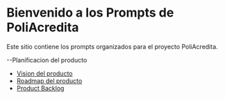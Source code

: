 # Bienvenido a los Prompts de PoliAcredita

Este sitio contiene los prompts organizados para el proyecto PoliAcredita.

<!-- - [Plan de Producto](prompts/plan-producto.md)
- [Planificación del Release](prompts/planificacion-release.md)
- [Planificación del Sprint](prompts/planificacion-sprint.md)  -->
--Planificacion del producto
- [Vision del producto](prompts/Vision-producto.md)
- [Roadmap del producto](prompts/roadmap-producto.md)
- [Product Backlog](prompts/Product-backlog.md)